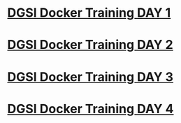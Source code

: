 [DGSI Docker Training DAY 1](https://github.com/dgsidemo/day1/wiki)
===================================================================
[DGSI Docker Training DAY 2](https://github.com/dgsidemo/day2/wiki)
===================================================================
[DGSI Docker Training DAY 3](https://github.com/dgsidemo/day3/wiki)
===================================================================
[DGSI Docker Training DAY 4](https://github.com/dgsidemo/day4/wiki)
===================================================================
